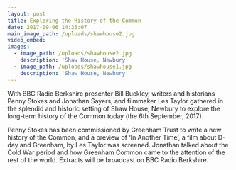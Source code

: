 ```yaml
---
layout: post
title: Exploring the History of the Common
date: 2017-09-06 14:35:07
main_image_path: /uploads/shawhouse2.jpg
video_embed:
images:
  - image_path: /uploads/shawhouse2.jpg
    description: 'Shaw House, Newbury'
  - image_path: /uploads/shawhouse1.jpg
    description: 'Shaw House, Newbury'
---
```



With BBC Radio Berkshire presenter Bill Buckley, writers and historians Penny Stokes and Jonathan Sayers, and filmmaker Les Taylor gathered in the splendid and historic setting of Shaw House, Newbury to explore the long-term history of the Common today (the 6th September, 2017).

Penny Stokes has been commissioned by Greenham Trust to write a new history of the Common, and a preview of ‘In Another Time’, a film about D-day and Greenham, by Les Taylor was screened. Jonathan talked about the Cold War period and how Greenham Common came to the attention of the rest of the world. Extracts will be broadcast on BBC Radio Berkshire.